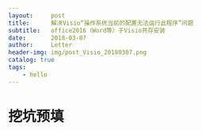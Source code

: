```yaml
---
layout:     post
title:      解决Visio“操作系统当前的配置无法运行此程序”问题
subtitle:   office2016（Word等）于Visio共存安装
date:       2018-03-07
author:     Letter
header-img: img/post_Visio_20180307.png
catalog: true
tags:
    - hello
---
```


# 挖坑预填
